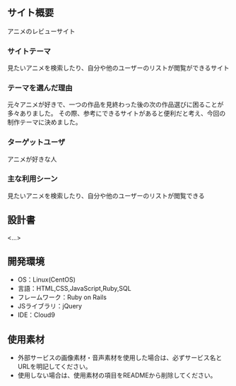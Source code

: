 # <animmend>

## サイト概要
アニメのレビューサイト

### サイトテーマ
見たいアニメを検索したり、自分や他のユーザーのリストが閲覧ができるサイト

### テーマを選んだ理由
元々アニメが好きで、一つの作品を見終わった後の次の作品選びに困ることが多々ありました。
その際、参考にできるサイトがあると便利だと考え、今回の制作テーマに決めました。

### ターゲットユーザ
アニメが好きな人

### 主な利用シーン
見たいアニメを検索したり、自分や他のユーザーのリストが閲覧できる

## 設計書
<...>

## 開発環境
- OS：Linux(CentOS)
- 言語：HTML,CSS,JavaScript,Ruby,SQL
- フレームワーク：Ruby on Rails
- JSライブラリ：jQuery
- IDE：Cloud9

## 使用素材
- 外部サービスの画像素材・音声素材を使用した場合は、必ずサービス名とURLを明記してください。
- 使用しない場合は、使用素材の項目をREADMEから削除してください。